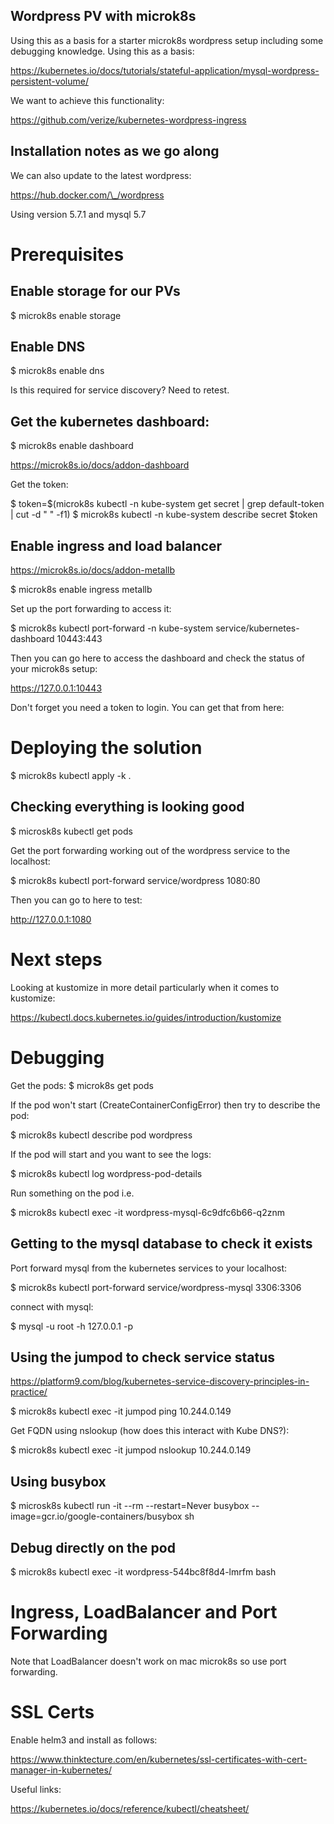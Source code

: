 ## Wordpress PV with microk8s

Using this as a basis for a starter microk8s wordpress setup including some debugging knowledge. Using this as a basis:

https://kubernetes.io/docs/tutorials/stateful-application/mysql-wordpress-persistent-volume/

We want to achieve this functionality:

https://github.com/verize/kubernetes-wordpress-ingress

## Installation notes as we go along

We can also update to the latest wordpress:

https://hub.docker.com/\_/wordpress

Using version 5.7.1 and mysql 5.7

# Prerequisites

## Enable storage for our PVs

  $ microk8s enable storage

## Enable DNS

  $ microk8s enable dns

Is this required for service discovery?   Need to retest.

## Get the kubernetes dashboard:

  $ microk8s enable dashboard

https://microk8s.io/docs/addon-dashboard

Get the token:

  $ token=$(microk8s kubectl -n kube-system get secret | grep default-token | cut -d " " -f1)
  $ microk8s kubectl -n kube-system describe secret $token

## Enable ingress and load balancer

https://microk8s.io/docs/addon-metallb

  $ microk8s enable ingress metallb

Set up the port forwarding to access it:

  $ microk8s kubectl port-forward -n kube-system service/kubernetes-dashboard 10443:443

Then you can go here to access the dashboard and check the status of your microk8s setup:

  https://127.0.0.1:10443

Don't forget you need a token to login.  You can get that from here:


# Deploying the solution

   $ microk8s kubectl apply -k .

## Checking everything is looking good

  $ microsk8s kubectl get pods

Get the port forwarding working out of the wordpress service to the localhost:

  $ microk8s kubectl port-forward service/wordpress 1080:80

Then you can go to here to test:

http://127.0.0.1:1080

# Next steps

Looking at kustomize in more detail particularly when it comes to kustomize:

https://kubectl.docs.kubernetes.io/guides/introduction/kustomize



# Debugging

Get the pods:
  $ microk8s get pods

If the pod won't start (CreateContainerConfigError) then try to describe the pod:

  $ microk8s kubectl describe pod wordpress

If the pod will start and you want to see the logs:

  $ microk8s kubectl log wordpress-pod-details

Run something on the pod
  i.e. 

  $ microk8s kubectl exec -it wordpress-mysql-6c9dfc6b66-q2znm

## Getting to the mysql database to check it exists

Port forward mysql from the kubernetes services to your localhost:

  $ microk8s kubectl port-forward service/wordpress-mysql 3306:3306

connect with mysql:

  $ mysql -u root -h 127.0.0.1 -p

## Using the jumpod to check service status

https://platform9.com/blog/kubernetes-service-discovery-principles-in-practice/

  $ microk8s kubectl exec -it jumpod ping 10.244.0.149

Get FQDN using nslookup (how does this interact with Kube DNS?):

  $ microk8s kubectl exec -it jumpod nslookup 10.244.0.149

## Using busybox

  $ microsk8s kubectl run -it --rm --restart=Never busybox --image=gcr.io/google-containers/busybox sh


## Debug directly on the pod

  $ microk8s kubectl exec -it wordpress-544bc8f8d4-lmrfm bash

# Ingress, LoadBalancer and Port Forwarding

Note that LoadBalancer doesn't work on mac microk8s so use port forwarding.

# SSL Certs

Enable helm3 and install as follows:

https://www.thinktecture.com/en/kubernetes/ssl-certificates-with-cert-manager-in-kubernetes/

Useful links:

https://kubernetes.io/docs/reference/kubectl/cheatsheet/

